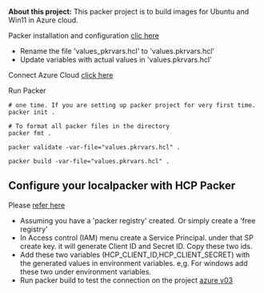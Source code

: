 
**About this project:** 
This packer project is to build images for Ubuntu and Win11 in Azure cloud.

Packer installation and configuration [clic here](https://github.com/e2eSolutionArchitect/hashicorp-packer/blob/main/README.md)

- Rename the file 'values_pkrvars.hcl' to 'values.pkrvars.hcl' 
- Update variables with actual values in 'values.pkrvars.hcl' 

Connect Azure Cloud [click here](https://github.com/e2eSolutionArchitect/hashicorp-packer/blob/main/golden-images/azure/readme.md)

Run Packer

```
# one time. If you are setting up packer project for very first time. 
packer init . 

```

```
# To format all packer files in the directory
packer fmt . 

packer validate -var-file="values.pkrvars.hcl" .

packer build -var-file="values.pkrvars.hcl" .

```
## Configure your localpacker with HCP Packer 
Please [refer here](https://developer.hashicorp.com/packer/tutorials/hcp-get-started/hcp-push-image-metadata)
- Assuming you have a 'packer registry' created. Or simply create a 'free registry'
- In Access control (IAM) menu create a Service Principal. under that SP create key. it will generate Client ID and Secret ID. Copy these two ids. 
- Add these two variables (HCP_CLIENT_ID,HCP_CLIENT_SECRET) with the generated values in environment variables. e,g. For windows add these two under environment variables. 
- Run packer build to test the connection on the project [azure v03](https://github.com/e2eSolutionArchitect/hashicorp-packer/tree/main/golden-images/azure/az-pkr-v03)
